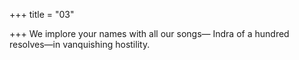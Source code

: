 +++
title = "03"

+++
We implore your names with all our songs—
Indra of a hundred resolves—in vanquishing hostility.